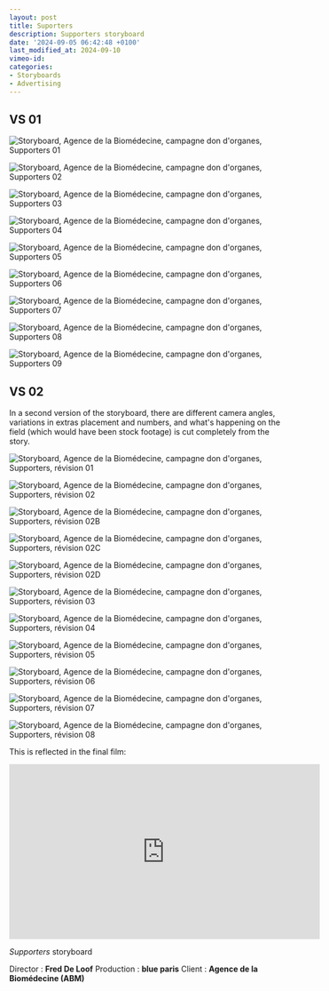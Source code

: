 ```yaml
---
layout: post
title: Suporters
description: Supporters storyboard
date: '2024-09-05 06:42:48 +0100'
last_modified_at: 2024-09-10
vimeo-id: 
categories:
- Storyboards
- Advertising
---
```


## VS 01

![Storyboard, Agence de la Biomédecine, campagne don d'organes, Supporters 01](/images/ABM_Supporters_Storyboard-1.png)

![Storyboard, Agence de la Biomédecine, campagne don d'organes, Supporters 02](/images/ABM_Supporters_Storyboard-2.png)

![Storyboard, Agence de la Biomédecine, campagne don d'organes, Supporters 03](/images/ABM_Supporters_Storyboard-3.png)

![Storyboard, Agence de la Biomédecine, campagne don d'organes, Supporters 04](/images/ABM_Supporters_Storyboard-4.png)

![Storyboard, Agence de la Biomédecine, campagne don d'organes, Supporters 05](/images/ABM_Supporters_Storyboard-5.png)

![Storyboard, Agence de la Biomédecine, campagne don d'organes, Supporters 06](/images/ABM_Supporters_Storyboard-6.png)

![Storyboard, Agence de la Biomédecine, campagne don d'organes, Supporters 07](/images/ABM_Supporters_Storyboard-7.png)

![Storyboard, Agence de la Biomédecine, campagne don d'organes, Supporters 08](/images/ABM_Supporters_Storyboard-8.png)

![Storyboard, Agence de la Biomédecine, campagne don d'organes, Supporters 09](/images/ABM_Supporters_Storyboard-9.png)


## VS 02

In a second version of the storyboard, there are different camera angles, variations in extras placement and numbers, and what's happening on the field (which would have been stock footage) is cut completely from the story. 

![Storyboard, Agence de la Biomédecine, campagne don d'organes, Supporters, révision 01](/images/ABM_Supporters_Storyboard_Retake_20230511-01.png)

![Storyboard, Agence de la Biomédecine, campagne don d'organes, Supporters, révision 02](/images/ABM_Supporters_Storyboard_Retake_20230511-02.png)

![Storyboard, Agence de la Biomédecine, campagne don d'organes, Supporters, révision 02B](/images/ABM_Supporters_Storyboard_Retake_20230511-02B.png)

![Storyboard, Agence de la Biomédecine, campagne don d'organes, Supporters, révision 02C](/images/ABM_Supporters_Storyboard_Retake_20230511-02C.png)

![Storyboard, Agence de la Biomédecine, campagne don d'organes, Supporters, révision 02D](/images/ABM_Supporters_Storyboard_Retake_20230511-02D.png)

![Storyboard, Agence de la Biomédecine, campagne don d'organes, Supporters, révision 03](/images/ABM_Supporters_Storyboard_Retake_20230511-03.png)

![Storyboard, Agence de la Biomédecine, campagne don d'organes, Supporters, révision 04](/images/ABM_Supporters_Storyboard_Retake_20230511-04.png)

![Storyboard, Agence de la Biomédecine, campagne don d'organes, Supporters, révision 05](/images/ABM_Supporters_Storyboard_Retake_20230511-05.png)

![Storyboard, Agence de la Biomédecine, campagne don d'organes, Supporters, révision 06](/images/ABM_Supporters_Storyboard_Retake_20230511-06.png)

![Storyboard, Agence de la Biomédecine, campagne don d'organes, Supporters, révision 07](/images/ABM_Supporters_Storyboard_Retake_20230511-07.png)

![Storyboard, Agence de la Biomédecine, campagne don d'organes, Supporters, révision 08](/images/ABM_Supporters_Storyboard_Retake_20230511-08.png)


This is reflected in the final film:

<iframe width="560" height="315" src="https://www.youtube-nocookie.com/embed/DBUfbswj3dA?si=78sif6ANjC19GmgB" title="YouTube video player" frameborder="0" allow="accelerometer; autoplay; clipboard-write; encrypted-media; gyroscope; picture-in-picture; web-share" referrerpolicy="strict-origin-when-cross-origin" allowfullscreen></iframe>


*Supporters* storyboard

Director : **Fred De Loof**
Production : **blue paris**
Client : **Agence de la Biomédecine (ABM)**
